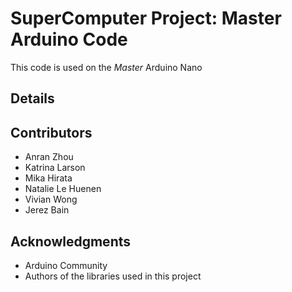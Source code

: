 # SuperComputer Project: Master Arduino Code
This code is used on the *Master* Arduino Nano

## Details

## Contributors
- Anran Zhou 
- Katrina Larson
- Mika Hirata
- Natalie Le Huenen
- Vivian Wong
- Jerez Bain

## Acknowledgments
- Arduino Community
- Authors of the libraries used in this project
